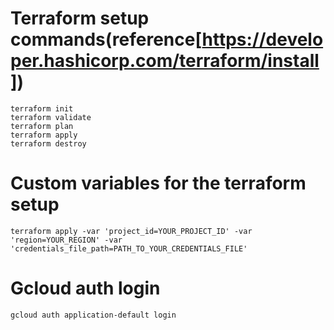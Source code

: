 # Terraform setup commands(reference[https://developer.hashicorp.com/terraform/install])

```
terraform init
terraform validate
terraform plan
terraform apply
terraform destroy
```

# Custom variables for the terraform setup

```
terraform apply -var 'project_id=YOUR_PROJECT_ID' -var 'region=YOUR_REGION' -var 'credentials_file_path=PATH_TO_YOUR_CREDENTIALS_FILE'
```

# Gcloud auth login

```
gcloud auth application-default login
```
